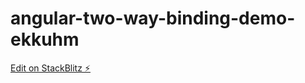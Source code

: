 # angular-two-way-binding-demo-ekkuhm

[Edit on StackBlitz ⚡️](https://stackblitz.com/edit/angular-two-way-binding-demo-ekkuhm)